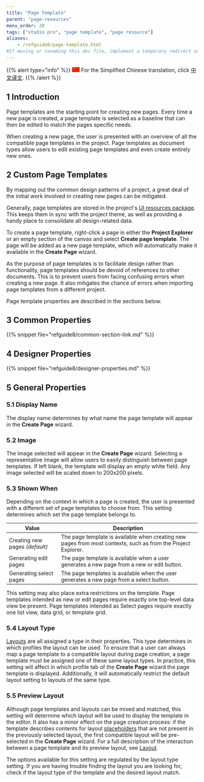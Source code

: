 ```yaml
---
title: "Page Template"
parent: "page-resources"
menu_order: 20
tags: ["studio pro", "page template", "page resource"]
aliases:
    - /refguide8/page-template.html
#If moving or renaming this doc file, implement a temporary redirect and let the respective team know they should update the URL in the product. See Mapping to Products for more details.
---
```


{{% alert type="info" %}}
<img src="attachments/chinese-translation/china.png" style="display: inline-block; margin: 0" /> For the Simplified Chinese translation, click [中文译文](https://cdn.mendix.tencent-cloud.com/documentation/).
{{% /alert %}}

## 1 Introduction

Page templates are the starting point for creating new pages. Every time a new page is created, a page template is selected as a baseline that can then be edited to match the pages specific needs. 

When creating a new page, the user is presented with an overview of all the compatible page templates in the project. Page templates as document types allow users to edit existing page templates and even create entirely new ones.

## 2 Custom Page Templates

By mapping out the common design patterns of a project, a great deal of the initial work involved in creating new pages can be mitigated. 

Generally, page templates are stored in the project's [UI resources package](ui-resources-package). This keeps them in sync with the project theme, as well as providing a handy place to consolidate all design-related data. 

To create a page template, right-click a page in either the **Project Explorer** or an empty section of the canvas and select **Create page template**. The page will be added as a new page template, which will automatically make it available in the **Create Page** wizard.

As the purpose of page templates is to facilitate design rather than functionality, page templates should be devoid of references to other documents. This is to prevent users from facing confusing errors when creating a new page. It also mitigates the chance of errors when importing page templates from a different project.

Page template properties are described in the sections below.

## 3 Common Properties

{{% snippet file="refguide8/common-section-link.md" %}}

## 4 Designer Properties

{{% snippet file="refguide8/designer-properties.md" %}}

## 5 General Properties

### 5.1 Display Name

The display name determines by what name the page template will appear in the **Create Page** wizard.

### 5.2 Image

The image selected will appear in the **Create Page** wizard. Selecting a representative image will allow users to easily distinguish between page templates. If left blank, the template will display an empty white field. Any image selected will be scaled down to 200x200 pixels.

### 5.3 Shown When

Depending on the context in which a page is created, the user is presented with a different set of page templates to choose from. This setting determines which set the page template belongs to.

Value | Description
--- | ---
Creating new pages *(default)* | The page template is available when creating new pages from most contexts, such as from the Project Explorer.
Generating edit pages | The page template is available when a user generates a new page from a new or edit button.
Generating select pages | The page templates is available when the user generates a new page from a select button.

This setting may also place extra restrictions on the template. Page templates intended as new or edit pages require exactly one top-level data view be present. Page templates intended as Select pages require exactly one list view, data grid, or template grid. 

### 5.4 Layout Type

[Layouts](layout) are all assigned a type in their properties. This type determines in which profiles the layout can be used. To ensure that a user can always map a page template to a compatible layout during page creation, a page template must be assigned one of these same layout types. In practice, this setting will affect in which profile tab of the **Create Page** wizard the page template is displayed. Additionally, it will automatically restrict the default layout setting to layouts of the same type.

### 5.5 Preview Layout

Although page templates and layouts can be mixed and matched, this setting will determine which layout will be used to display the template in the editor. It also has a minor effect on the page creation process: if the template describes contents for layout [placeholders](placeholder) that are not present in the previously selected layout, the first compatible layout will be pre-selected in the **Create Page** wizard. For a full description of the interaction between a page template and its preview layout, see [Layout](layout).

The options available for this setting are regulated by the layout type setting. If you are having trouble finding the layout you are looking for, check if the layout type of the template and the desired layout match.
